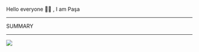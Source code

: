 Hello everyone 👋🏻 , I am Paşa

<hr width="500"/>

SUMMARY

<hr left-margin="500" width="500"/>

<div display="flex";justifyContent="center">

![](https://github-readme-streak-stats.herokuapp.com/?user=pasaismihan&theme=dracula&hide_border=true)<br/>


</div>
